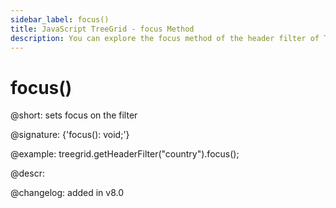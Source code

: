 ```yaml
---
sidebar_label: focus()
title: JavaScript TreeGrid - focus Method 
description: You can explore the focus method of the header filter of TreeGrid in the documentation of the DHTMLX JavaScript UI library. Browse developer guides and API reference, try out code examples and live demos, and download a free 30-day evaluation version of DHTMLX Suite.
---
```


# focus()

@short: sets focus on the filter

@signature: {'focus(): void;'}

@example:
treegrid.getHeaderFilter("country").focus();

@descr:

@changelog:
added in v8.0
